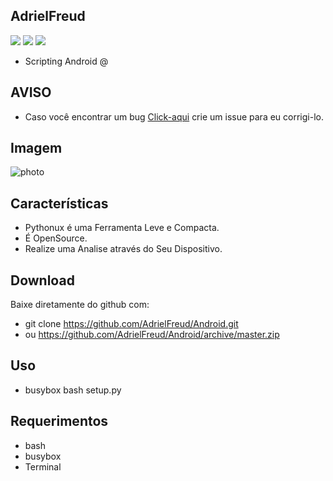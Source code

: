 ## AdrielFreud

![](https://img.shields.io/badge/PythoNux-v1.0-blue?style=flat&logo=appveyor)
![](https://img.shields.io/badge/plataforma-linux64--linux32--Android-blue?style=flat&logo=appveyor)
![](https://img.shields.io/badge/bash-blue)

 - Scripting Android @

## AVISO
- Caso você encontrar um bug [Click-aqui](https://github.com/AdrielFreud/Android/issues/new) crie um issue para eu corrigi-lo.

## Imagem
![photo]()

## Características
  - Pythonux é uma Ferramenta Leve e Compacta.
  - É OpenSource.
  - Realize uma Analise através do Seu Dispositivo.
 
 ## Download
Baixe diretamente do github com:
 - git clone https://github.com/AdrielFreud/Android.git
 - ou https://github.com/AdrielFreud/Android/archive/master.zip


## Uso
 - busybox bash setup.py

## Requerimentos
 - bash
 - busybox
 - Terminal
